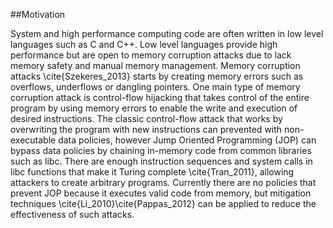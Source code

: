 ##Motivation

System and high performance computing code are often written in low level languages such as C and C++. Low level languages provide high performance but are open to memory corruption attacks due to lack memory safety and manual memory management. Memory corruption attacks \cite{Szekeres_2013} starts by creating memory errors such as overflows, underflows or dangling pointers. One main type of memory corruption attack is control-flow hijacking that takes control of the entire program by using memory errors to enable the write and execution of desired instructions. The classic control-flow attack that works by overwriting the program with new instructions can prevented with non-executable data policies, however Jump Oriented Programming (JOP) can bypass data policies by chaining in-memory code from common libraries such as libc. There are enough instruction sequences and system calls in libc functions that make it Turing complete \cite{Tran_2011}, allowing attackers to create arbitrary programs. Currently there are no policies that prevent JOP because it executes valid code from memory, but mitigation techniques \cite{Li_2010}\cite{Pappas_2012} can be applied to reduce the effectiveness of such attacks.